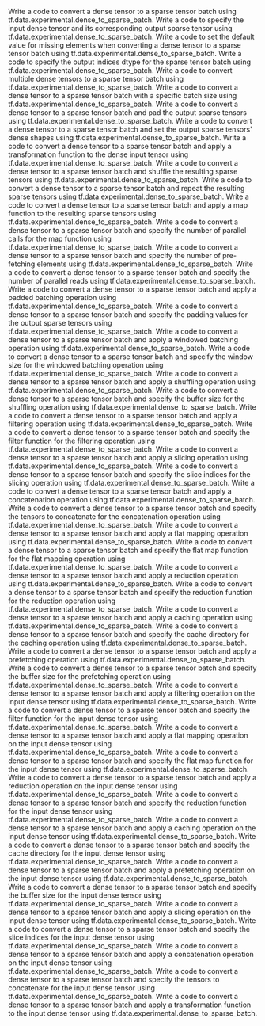 Write a code to convert a dense tensor to a sparse tensor batch using tf.data.experimental.dense_to_sparse_batch.
Write a code to specify the input dense tensor and its corresponding output sparse tensor using tf.data.experimental.dense_to_sparse_batch.
Write a code to set the default value for missing elements when converting a dense tensor to a sparse tensor batch using tf.data.experimental.dense_to_sparse_batch.
Write a code to specify the output indices dtype for the sparse tensor batch using tf.data.experimental.dense_to_sparse_batch.
Write a code to convert multiple dense tensors to a sparse tensor batch using tf.data.experimental.dense_to_sparse_batch.
Write a code to convert a dense tensor to a sparse tensor batch with a specific batch size using tf.data.experimental.dense_to_sparse_batch.
Write a code to convert a dense tensor to a sparse tensor batch and pad the output sparse tensors using tf.data.experimental.dense_to_sparse_batch.
Write a code to convert a dense tensor to a sparse tensor batch and set the output sparse tensors' dense shapes using tf.data.experimental.dense_to_sparse_batch.
Write a code to convert a dense tensor to a sparse tensor batch and apply a transformation function to the dense input tensor using tf.data.experimental.dense_to_sparse_batch.
Write a code to convert a dense tensor to a sparse tensor batch and shuffle the resulting sparse tensors using tf.data.experimental.dense_to_sparse_batch.
Write a code to convert a dense tensor to a sparse tensor batch and repeat the resulting sparse tensors using tf.data.experimental.dense_to_sparse_batch.
Write a code to convert a dense tensor to a sparse tensor batch and apply a map function to the resulting sparse tensors using tf.data.experimental.dense_to_sparse_batch.
Write a code to convert a dense tensor to a sparse tensor batch and specify the number of parallel calls for the map function using tf.data.experimental.dense_to_sparse_batch.
Write a code to convert a dense tensor to a sparse tensor batch and specify the number of pre-fetching elements using tf.data.experimental.dense_to_sparse_batch.
Write a code to convert a dense tensor to a sparse tensor batch and specify the number of parallel reads using tf.data.experimental.dense_to_sparse_batch.
Write a code to convert a dense tensor to a sparse tensor batch and apply a padded batching operation using tf.data.experimental.dense_to_sparse_batch.
Write a code to convert a dense tensor to a sparse tensor batch and specify the padding values for the output sparse tensors using tf.data.experimental.dense_to_sparse_batch.
Write a code to convert a dense tensor to a sparse tensor batch and apply a windowed batching operation using tf.data.experimental.dense_to_sparse_batch.
Write a code to convert a dense tensor to a sparse tensor batch and specify the window size for the windowed batching operation using tf.data.experimental.dense_to_sparse_batch.
Write a code to convert a dense tensor to a sparse tensor batch and apply a shuffling operation using tf.data.experimental.dense_to_sparse_batch.
Write a code to convert a dense tensor to a sparse tensor batch and specify the buffer size for the shuffling operation using tf.data.experimental.dense_to_sparse_batch.
Write a code to convert a dense tensor to a sparse tensor batch and apply a filtering operation using tf.data.experimental.dense_to_sparse_batch.
Write a code to convert a dense tensor to a sparse tensor batch and specify the filter function for the filtering operation using tf.data.experimental.dense_to_sparse_batch.
Write a code to convert a dense tensor to a sparse tensor batch and apply a slicing operation using tf.data.experimental.dense_to_sparse_batch.
Write a code to convert a dense tensor to a sparse tensor batch and specify the slice indices for the slicing operation using tf.data.experimental.dense_to_sparse_batch.
Write a code to convert a dense tensor to a sparse tensor batch and apply a concatenation operation using tf.data.experimental.dense_to_sparse_batch.
Write a code to convert a dense tensor to a sparse tensor batch and specify the tensors to concatenate for the concatenation operation using tf.data.experimental.dense_to_sparse_batch.
Write a code to convert a dense tensor to a sparse tensor batch and apply a flat mapping operation using tf.data.experimental.dense_to_sparse_batch.
Write a code to convert a dense tensor to a sparse tensor batch and specify the flat map function for the flat mapping operation using tf.data.experimental.dense_to_sparse_batch.
Write a code to convert a dense tensor to a sparse tensor batch and apply a reduction operation using tf.data.experimental.dense_to_sparse_batch.
Write a code to convert a dense tensor to a sparse tensor batch and specify the reduction function for the reduction operation using tf.data.experimental.dense_to_sparse_batch.
Write a code to convert a dense tensor to a sparse tensor batch and apply a caching operation using tf.data.experimental.dense_to_sparse_batch.
Write a code to convert a dense tensor to a sparse tensor batch and specify the cache directory for the caching operation using tf.data.experimental.dense_to_sparse_batch.
Write a code to convert a dense tensor to a sparse tensor batch and apply a prefetching operation using tf.data.experimental.dense_to_sparse_batch.
Write a code to convert a dense tensor to a sparse tensor batch and specify the buffer size for the prefetching operation using tf.data.experimental.dense_to_sparse_batch.
Write a code to convert a dense tensor to a sparse tensor batch and apply a filtering operation on the input dense tensor using tf.data.experimental.dense_to_sparse_batch.
Write a code to convert a dense tensor to a sparse tensor batch and specify the filter function for the input dense tensor using tf.data.experimental.dense_to_sparse_batch.
Write a code to convert a dense tensor to a sparse tensor batch and apply a flat mapping operation on the input dense tensor using tf.data.experimental.dense_to_sparse_batch.
Write a code to convert a dense tensor to a sparse tensor batch and specify the flat map function for the input dense tensor using tf.data.experimental.dense_to_sparse_batch.
Write a code to convert a dense tensor to a sparse tensor batch and apply a reduction operation on the input dense tensor using tf.data.experimental.dense_to_sparse_batch.
Write a code to convert a dense tensor to a sparse tensor batch and specify the reduction function for the input dense tensor using tf.data.experimental.dense_to_sparse_batch.
Write a code to convert a dense tensor to a sparse tensor batch and apply a caching operation on the input dense tensor using tf.data.experimental.dense_to_sparse_batch.
Write a code to convert a dense tensor to a sparse tensor batch and specify the cache directory for the input dense tensor using tf.data.experimental.dense_to_sparse_batch.
Write a code to convert a dense tensor to a sparse tensor batch and apply a prefetching operation on the input dense tensor using tf.data.experimental.dense_to_sparse_batch.
Write a code to convert a dense tensor to a sparse tensor batch and specify the buffer size for the input dense tensor using tf.data.experimental.dense_to_sparse_batch.
Write a code to convert a dense tensor to a sparse tensor batch and apply a slicing operation on the input dense tensor using tf.data.experimental.dense_to_sparse_batch.
Write a code to convert a dense tensor to a sparse tensor batch and specify the slice indices for the input dense tensor using tf.data.experimental.dense_to_sparse_batch.
Write a code to convert a dense tensor to a sparse tensor batch and apply a concatenation operation on the input dense tensor using tf.data.experimental.dense_to_sparse_batch.
Write a code to convert a dense tensor to a sparse tensor batch and specify the tensors to concatenate for the input dense tensor using tf.data.experimental.dense_to_sparse_batch.
Write a code to convert a dense tensor to a sparse tensor batch and apply a transformation function to the input dense tensor using tf.data.experimental.dense_to_sparse_batch.